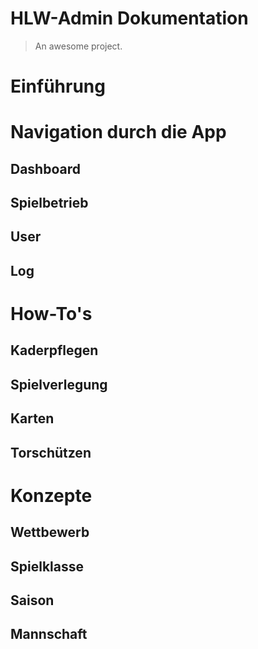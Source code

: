 # HLW-Admin Dokumentation

> An awesome project.

# Einführung

# Navigation durch die App

## Dashboard

## Spielbetrieb

## User

## Log

# How-To's

## Kaderpflegen

## Spielverlegung

## Karten

## Torschützen

# Konzepte

## Wettbewerb

## Spielklasse

## Saison

## Mannschaft